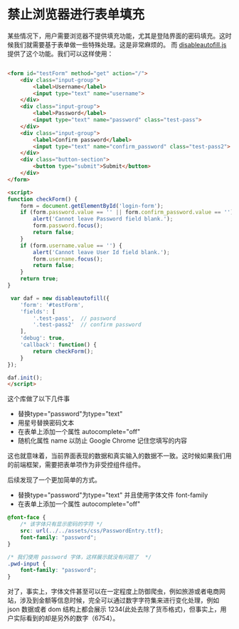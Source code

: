 # 禁止浏览器进行表单填充

某些情况下，用户需要浏览器不提供填充功能，尤其是登陆界面的密码填充。这时候我们就需要基于表单做一些特殊处理。这是非常麻烦的。
而 [disableautofill.js](https://github.com/terrylinooo/disableautofill.js) 提供了这个功能。我们可以这样使用：

```html

<form id="testForm" method="get" action="/">
    <div class="input-group">
        <label>Username</label>
        <input type="text" name="username">
    </div>
    <div class="input-group">
        <label>Password</label>
        <input type="text" name="password" class="test-pass">
    </div>
    <div class="input-group">
        <label>Confirm password</label>
        <input type="text" name="confirm_password" class="test-pass2">
    </div>
    <div class="button-section">
        <button type="submit">Submit</button>
    </div>
</form>

<script>
function checkForm() {
    form = document.getElementById('login-form');
    if (form.password.value == '' || form.confirm_password.value == '') {
        alert('Cannot leave Password field blank.');
        form.password.focus();
        return false;
    }
    if (form.username.value == '') {
        alert('Cannot leave User Id field blank.');
        form.username.focus();
        return false;
    }
    return true;
}

 var daf = new disableautofill({
    'form': '#testForm',
    'fields': [
        '.test-pass',  // password
        '.test-pass2'  // confirm password
    ],
    'debug': true,
    'callback': function() {
        return checkForm();
    }
});

daf.init();
</script>
```

这个库做了以下几件事

- 替换type="password"为type="text"
- 用星号替换密码文本
- 在表单上添加一个属性 autocomplete="off"
- 随机化属性 name 以防止 Google Chrome 记住您填写的内容

这也就意味着，当前界面表现的数据和真实输入的数据不一致。这时候如果我们用的前端框架，需要把表单项作为非受控组件组件。

后续发现了一个更加简单的方式。

- 替换type="password"为type="text" 并且使用字体文件 font-family
- 在表单上添加一个属性 autocomplete="off"

```css
@font-face {
    /* 该字体只有显示密码的字符 */
    src: url(../../assets/css/PasswordEntry.ttf);
    font-family: "password";
}

/* 我们使用 password 字体，这样展示就没有问题了  */
.pwd-input {
    font-family: "password";
}
```

对了，事实上，字体文件甚至可以在一定程度上防御爬虫，例如旅游或者电商网站，涉及到金额等信息时候，完全可以通过数字字符集来进行变化处理，例如 json 数据或者 dom 结构上都会展示 1234(此处去除了货币格式)，但事实上，用户实际看到的却是另外的数字（6754）。
